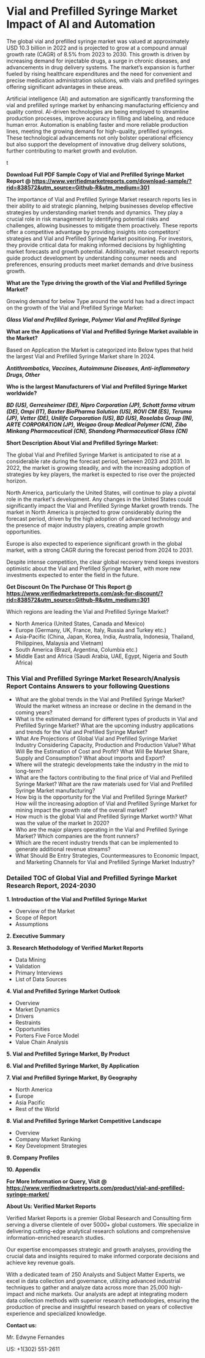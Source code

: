 <meta name="title" content="Global Vial and Prefilled Syringe Market Impact of AI and Automation"><meta name="description" content="The global vial and prefilled syringe market was valued at approximately USD 10.3 billion in 2022 and is projected to grow at a compound annual growth rate (CAGR) of 8"><meta name="title" content="Vial and Prefilled Syringe Market Size, Share, Scope, Trends, Growth, Opportunities, Analysis, Forecast"><h1>Vial and Prefilled Syringe Market Impact of AI and Automation</h1><p>The global vial and prefilled syringe market was valued at approximately USD 10.3 billion in 2022 and is projected to grow at a compound annual growth rate (CAGR) of 8.5% from 2023 to 2030. This growth is driven by increasing demand for injectable drugs, a surge in chronic diseases, and advancements in drug delivery systems. The market’s expansion is further fueled by rising healthcare expenditures and the need for convenient and precise medication administration solutions, with vials and prefilled syringes offering significant advantages in these areas.</p><p>Artificial intelligence (AI) and automation are significantly transforming the vial and prefilled syringe market by enhancing manufacturing efficiency and quality control. AI-driven technologies are being employed to streamline production processes, improve accuracy in filling and labeling, and reduce human error. Automation is enabling faster and more reliable production lines, meeting the growing demand for high-quality, prefilled syringes. These technological advancements not only bolster operational efficiency but also support the development of innovative drug delivery solutions, further contributing to market growth and evolution.</p>t</p><p id="" class=""><strong>Download Full PDF Sample Copy of Vial and Prefilled Syringe Market Report @ <a href="https://www.verifiedmarketreports.com/download-sample/?rid=838572&utm_source=Github-R&utm_medium=301" target="_blank">https://www.verifiedmarketreports.com/download-sample/?rid=838572&utm_source=Github-R&utm_medium=301</a></strong></p><p>The importance of&nbsp;Vial and Prefilled Syringe Market research reports lies in their ability to aid strategic planning, helping businesses develop effective strategies by understanding market trends and dynamics. They play a crucial role in risk management by identifying potential risks and challenges, allowing businesses to mitigate them proactively. These reports offer a competitive advantage by providing insights into competitors' strategies and Vial and Prefilled Syringe Market positioning. For investors, they provide critical data for making informed decisions by highlighting market forecasts and growth potential. Additionally, market research reports guide product development by understanding consumer needs and preferences, ensuring products meet market demands and drive business growth.</p><p><strong>What are the&nbsp;Type driving the growth of the Vial and Prefilled Syringe Market?</strong></p><p id="" class="">Growing demand for below Type around the world has had a direct impact on the growth of the Vial and Prefilled Syringe Market:</p><em><strong>Glass Vial and Prefilled Syringe, Polymer Vial and Prefilled Syringe</strong></em></p><strong>What are the&nbsp;Applications&nbsp;of Vial and Prefilled Syringe Market available in the Market?</strong></p><p id="" class="">Based on Application the Market is categorized into Below types that held the largest Vial and Prefilled Syringe Market share In 2024.</p><em><strong>Antithrombotics, Vaccines, Autoimmune Diseases, Anti-inflammatory Drugs, Other</strong></em></p><strong>Who is the largest Manufacturers of Vial and Prefilled Syringe Market worldwide?</strong></p><p><em><strong>BD (US), Gerresheimer (DE), Nipro Corporation (JP), Schott forma vitrum (DE), Ompi (IT), Baxter BioPharma Solution (US), ROVI CM (ES), Terumo (JP), Vetter (DE), Unilife Corporation (US), BD (US), Roselabs Group (IN), ARTE CORPORATION (JP), Weigao Group Medical Polymer (CN), Zibo Minkang Pharmaceutical (CN), Shandong Pharmaceutical Glass (CN)</strong></em></p><p id="" class=""><strong>Short Description About Vial and Prefilled Syringe Market:</strong></p><p>The global Vial and Prefilled Syringe Market is anticipated to rise at a considerable rate during the forecast period, between 2023 and 2031. In 2022, the market is growing steadily, and with the increasing adoption of strategies by key players, the market is expected to rise over the projected horizon.</p><p>North America, particularly the United States, will continue to play a pivotal role in the market's development. Any changes in the United States could significantly impact the Vial and Prefilled Syringe Market growth trends. The market in North America is projected to grow considerably during the forecast period, driven by the high adoption of advanced technology and the presence of major industry players, creating ample growth opportunities.</p><p>Europe is also expected to experience significant growth in the global market, with a strong CAGR during the forecast period from 2024 to 2031.</p><p>Despite intense competition, the clear global recovery trend keeps investors optimistic about the Vial and Prefilled Syringe Market, with more new investments expected to enter the field in the future.</p><p id="" class=""><strong>Get Discount On The Purchase Of This Report @ <a href="https://www.verifiedmarketreports.com/ask-for-discount/?rid=838572&utm_source=Github-R&utm_medium=301" target="_blank">https://www.verifiedmarketreports.com/ask-for-discount/?rid=838572&utm_source=Github-R&utm_medium=301</a></strong></p>Which regions are leading the Vial and Prefilled Syringe Market?</p><ul><li>North America (United States, Canada and Mexico)</li><li>Europe (Germany, UK, France, Italy, Russia and Turkey etc.)</li><li>Asia-Pacific (China, Japan, Korea, India, Australia, Indonesia, Thailand, Philippines, Malaysia and Vietnam)</li><li>South America (Brazil, Argentina, Columbia etc.)</li><li>Middle East and Africa (Saudi Arabia, UAE, Egypt, Nigeria and South Africa)</li></ul><h3 id="" class="">This Vial and Prefilled Syringe Market Research/Analysis Report Contains Answers to your following Questions</h3><ul><li>What are the global trends in the Vial and Prefilled Syringe Market? Would the market witness an increase or decline in the demand in the coming years?</li><li>What is the estimated demand for different types of products in Vial and Prefilled Syringe Market? What are the upcoming industry applications and trends for the Vial and Prefilled Syringe Market?</li><li>What Are Projections of Global Vial and Prefilled Syringe Market Industry Considering Capacity, Production and Production Value? What Will Be the Estimation of Cost and Profit? What Will Be Market Share, Supply and Consumption? What about imports and Export?</li><li>Where will the strategic developments take the industry in the mid to long-term?</li><li>What are the factors contributing to the final price of Vial and Prefilled Syringe Market? What are the raw materials used for Vial and Prefilled Syringe Market manufacturing?</li><li>How big is the opportunity for the Vial and Prefilled Syringe Market? How will the increasing adoption of Vial and Prefilled Syringe Market for mining impact the growth rate of the overall market?</li><li>How much is the global Vial and Prefilled Syringe Market worth? What was the value of the market In 2020?</li><li>Who are the major players operating in the Vial and Prefilled Syringe Market? Which companies are the front runners?</li><li>Which are the recent industry trends that can be implemented to generate additional revenue streams?</li><li>What Should Be Entry Strategies, Countermeasures to Economic Impact, and Marketing Channels for Vial and Prefilled Syringe Market Industry?</li></ul><h3 id="" class="">Detailed TOC of Global Vial and Prefilled Syringe Market Research Report, 2024-2030</h3><p id="" class=""><strong>1. Introduction of the Vial and Prefilled Syringe Market</strong></p><ul><li>Overview of the Market</li><li>Scope of Report</li><li>Assumptions</li></ul><p id="" class=""><strong>2. Executive Summary</strong></p><p id="" class=""><strong>3. Research Methodology of Verified Market Reports</strong></p><ul><li>Data Mining</li><li>Validation</li><li>Primary Interviews</li><li>List of Data Sources</li></ul><p id="" class=""><strong>4. Vial and Prefilled Syringe Market Outlook</strong></p><ul><li>Overview</li><li>Market Dynamics</li><li>Drivers</li><li>Restraints</li><li>Opportunities</li><li>Porters Five Force Model</li><li>Value Chain Analysis</li></ul><p id="" class=""><strong>5. Vial and Prefilled Syringe Market, By Product</strong></p><p id="" class=""><strong>6. Vial and Prefilled Syringe Market, By Application</strong></p><p id="" class=""><strong>7. Vial and Prefilled Syringe Market, By Geography</strong></p><ul><li>North America</li><li>Europe</li><li>Asia Pacific</li><li>Rest of the World</li></ul><p id="" class=""><strong>8. Vial and Prefilled Syringe Market Competitive Landscape</strong></p><ul><li>Overview</li><li>Company Market Ranking</li><li>Key Development Strategies</li></ul><p id="" class=""><strong>9. Company Profiles</strong></p><p id="" class=""><strong>10. Appendix</strong></p><p id="" class=""><strong>For More Information or Query, Visit @ <a href="https://www.verifiedmarketreports.com/product/vial-and-prefilled-syringe-market/" target="_blank">https://www.verifiedmarketreports.com/product/vial-and-prefilled-syringe-market/</a></strong></p><p id="" class=""><strong>About Us: Verified Market Reports</strong></p><p id="" class="">Verified Market Reports is a premier Global Research and Consulting firm serving a diverse clientele of over 5000+ global customers. We specialize in delivering cutting-edge analytical research solutions and comprehensive information-enriched research studies.</p><p id="" class="">Our expertise encompasses strategic and growth analyses, providing the crucial data and insights required to make informed corporate decisions and achieve key revenue goals.</p><p id="" class="">With a dedicated team of 250 Analysts and Subject Matter Experts, we excel in data collection and governance, utilizing advanced industrial techniques to gather and analyze data across more than 25,000 high-impact and niche markets. Our analysts are adept at integrating modern data collection methods with superior research methodologies, ensuring the production of precise and insightful research based on years of collective experience and specialized knowledge.</p><p id="" class=""><strong>Contact us:</strong></p><p id="" class="">Mr. Edwyne Fernandes</p><p id="" class="">US: +1(302) 551-2611</p>